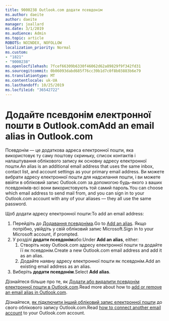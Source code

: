 ```yaml
---
title: 9000238 Outlook.com додати псевдонім
ms.author: daeite
author: daeite
manager: joallard
ms.date: 3/1/2019
ms.audience: Admin
ms.topic: article
ROBOTS: NOINDEX, NOFOLLOW
localization_priority: Normal
ms.custom:
- "1821"
- "9000238"
ms.openlocfilehash: 7fcef66309b6330f46062d62a89829f9f342fd31
ms.sourcegitcommit: 0b06093dabd685f76cc39b1d7c0f8b03883b6e79
ms.translationtype: MT
ms.contentlocale: uk-UA
ms.lasthandoff: 10/25/2019
ms.locfileid: "36542722"
---
```

# <a name="add-an-email-alias-in-outlookcom"></a><span data-ttu-id="f0d33-102">Додайте псевдонім електронної пошти в Outlook.com</span><span class="sxs-lookup"><span data-stu-id="f0d33-102">Add an email alias in Outlook.com</span></span>

<span data-ttu-id="f0d33-103">Псевдонім — це додаткова адреса електронної пошти, яка використовує ту саму поштову скриньку, список контактів і налаштування облікового запису як основну адресу електронної пошти.</span><span class="sxs-lookup"><span data-stu-id="f0d33-103">An alias is an additional email address that uses the same inbox, contact list, and account settings as your primary email address.</span></span> <span data-ttu-id="f0d33-104">Ви можете вибрати адресу електронної пошти для надсилання пошти, і ви можете ввійти в обліковий запис Outlook.com за допомогою будь-якого з ваших псевдонімів-всі вони використовують той самий пароль.</span><span class="sxs-lookup"><span data-stu-id="f0d33-104">You can choose which email address to send mail from, and you can sign in to your Outlook.com account with any of your aliases — they all use the same password.</span></span>

<span data-ttu-id="f0d33-105">Щоб додати адресу електронної пошти:</span><span class="sxs-lookup"><span data-stu-id="f0d33-105">To add an email address:</span></span>

1. <span data-ttu-id="f0d33-106">Перейдіть до [Додавання псевдоніма](https://go.microsoft.com/fwlink/p/?linkid=864833).</span><span class="sxs-lookup"><span data-stu-id="f0d33-106">Go to [Add an alias](https://go.microsoft.com/fwlink/p/?linkid=864833).</span></span> <span data-ttu-id="f0d33-107">Якщо потрібно, увійдіть у свій обліковий запис Microsoft.</span><span class="sxs-lookup"><span data-stu-id="f0d33-107">Sign in to your Microsoft account, if prompted.</span></span>
2. <span data-ttu-id="f0d33-108">У розділі **додати псевдонім**або:</span><span class="sxs-lookup"><span data-stu-id="f0d33-108">Under **Add an alias**, either:</span></span>
    1. <span data-ttu-id="f0d33-109">Створіть нову Outlook.com адресу електронної пошти та додайте її як псевдонім.</span><span class="sxs-lookup"><span data-stu-id="f0d33-109">Create a new Outlook.com email address and add it as an alias.</span></span>
    2. <span data-ttu-id="f0d33-110">Додайте наявну адресу електронної пошти як псевдонім.</span><span class="sxs-lookup"><span data-stu-id="f0d33-110">Add an existing email address as an alias.</span></span>
3. <span data-ttu-id="f0d33-111">Виберіть **додати псевдонім**.</span><span class="sxs-lookup"><span data-stu-id="f0d33-111">Select **Add alias**.</span></span>

<span data-ttu-id="f0d33-112">Дізнайтеся більше про те, як [Додати або видалити псевдонім електронної пошти в Outlook.com](https://support.office.com/article/459b1989-356d-40fa-a689-8f285b13f1f2?wt.mc_id=Office_Outlook_com_Alchemy).</span><span class="sxs-lookup"><span data-stu-id="f0d33-112">Read more about how to [add or remove an email alias in Outlook.com](https://support.office.com/article/459b1989-356d-40fa-a689-8f285b13f1f2?wt.mc_id=Office_Outlook_com_Alchemy).</span></span>  

<span data-ttu-id="f0d33-113">Дізнайтеся, [як підключити інший обліковий запис електронної пошти](https://support.office.com/article/c5224df4-5885-4e79-91ba-523aa743f0ba?wt.mc_id=Office_Outlook_com_Alchemy) до свого облікового запису Outlook.com.</span><span class="sxs-lookup"><span data-stu-id="f0d33-113">Read [how to connect another email account](https://support.office.com/article/c5224df4-5885-4e79-91ba-523aa743f0ba?wt.mc_id=Office_Outlook_com_Alchemy) to your Outlook.com account.</span></span>